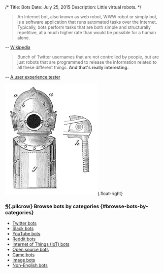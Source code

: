 /*
Title: Bots
Date: July 25, 2015
Description: Little virtual robots.
*/

> An Internet bot, also known as web robot, WWW robot or simply bot, is a software application that runs automated tasks over the Internet. Typically, bots perform tasks that are both simple and structurally repetitive, at a much higher rate than would be possible for a human alone.

-- [Wikipedia](https://en.wikipedia.org/wiki/Internet_bot)

> Bunch of Twitter usernames that are not controlled by people, but are just robots that are programmed to release the information related to all these different things. **And that's really interesting.**

-- [A user experience tester](http://peek.usertesting.com/result/20922996954524)

![Diving gear -- kind of looks like an old school robot](/content/images/illustrations/diving-gear.jpg){.float-right}

### [¶](#browse-bots-by-categories){.pilcrow} Browse bots by categories {#browse-bots-by-categories}

- [Twitter bots](/bots/twitterbots)
- [Slack bots](/bots/slackbots)
- [YouTube bots](/bots/youtube-bots)
- [Reddit bots](/bots/redditbots)
- [Internet of Things (IoT) bots](/bots/iot)
- [Open source bots](/tag/opensource)
- [Game bots](/tag/game)
- [Image bots](/tag/images)
- [Non-English bots](/tag/non-english)
